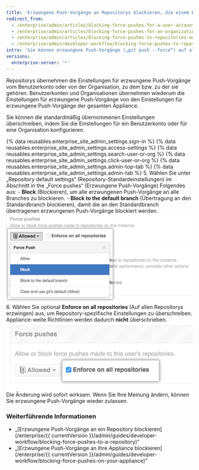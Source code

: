 ```yaml
---
title: 'Erzwungene Push-Vorgänge an Repositorys blockieren, die einem Benutzerkonto oder einer Organisation gehören'
redirect_from:
  - /enterprise/admin/articles/blocking-force-pushes-for-a-user-account/
  - /enterprise/admin/articles/blocking-force-pushes-for-an-organization/
  - /enterprise/admin/articles/blocking-force-pushes-to-repositories-owned-by-a-user-account-or-organization/
  - /enterprise/admin/developer-workflow/blocking-force-pushes-to-repositories-owned-by-a-user-account-or-organization
intro: 'Sie können erzwungene Push-Vorgänge („git push --force“) auf allen Branches oder einfach an den Standardbranch der Repositorys blockieren, die einem Benutzerkonto oder einer Organisation gehören.'
versions:
  enterprise-server: '*'
---
```


Repositorys übernehmen die Einstellungen für erzwungene Push-Vorgänge vom Benutzerkonto oder von der Organisation, zu dem bzw. zu der sie gehören. Benutzerkonten und Organisationen übernehmen wiederum die Einstellungen für erzwungene Push-Vorgänge von den Einstellungen für erzwungene Push-Vorgänge der gesamten Appliance.

Sie können die standardmäßig übernommenen Einstellungen überschreiben, indem Sie die Einstellungen für ein Benutzerkonto oder für eine Organisation konfigurieren.

{% data reusables.enterprise_site_admin_settings.sign-in %}
{% data reusables.enterprise_site_admin_settings.access-settings %}
{% data reusables.enterprise_site_admin_settings.search-user-or-org %}
{% data reusables.enterprise_site_admin_settings.click-user-or-org %}
{% data reusables.enterprise_site_admin_settings.admin-top-tab %}
{% data reusables.enterprise_site_admin_settings.admin-tab %}
5. Wählen Sie unter „Repository default settings“ (Repository-Standardeinstellungen) im Abschnitt in the „Force pushes“ (Erzwungene Push-Vorgänge) Folgendes aus:
    - **Block** (Blockieren), um alle erzwungenen Push-Vorgänge an alle Branches zu blockieren.
    - **Block to the default branch** (Übertragung an den Standardbranch blockieren), damit die an den Standardbranch übertragenen erzwungenen Push-Vorgänge blockiert werden. ![Erzwungene Push-Vorgänge blockieren](/assets/images/enterprise/site-admin-settings/user/user-block-force-pushes.png)
6. Wählen Sie optional **Enforce on all repositories** (Auf allen Repositorys erzwingen) aus, um Repository-spezifische Einstellungen zu überschreiben. Appliance-weite Richtlinien werden dadurch **nicht** überschrieben. ![Erzwungene Push-Vorgänge blockieren](/assets/images/enterprise/site-admin-settings/user/user-block-all-force-pushes.png) Die Änderung wird sofort wirksam. Wenn Sie Ihre Meinung ändern, können Sie erzwungene Push-Vorgänge wieder zulassen.

### Weiterführende Informationen

- „[Erzwungene Push-Vorgänge an ein Repository blockieren](/enterprise/{{ currentVersion }}/admin/guides/developer-workflow/blocking-force-pushes-to-a-repository)“
- „[Erzwungene Push-Vorgänge an Ihre Appliance blockieren](/enterprise/{{ currentVersion }}/admin/guides/developer-workflow/blocking-force-pushes-on-your-appliance)“
